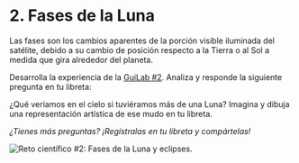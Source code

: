 # 2. Fases de la Luna

Las fases son los cambios aparentes de la porción visible iluminada del satélite, debido a su cambio de posición respecto a la Tierra o al Sol a medida que gira alrededor del planeta.&#x20;

Desarrolla la experiencia de la [GuiLab #2](../guilab-2/fases-de-la-luna.md). Analiza y responde la siguiente pregunta en tu libreta:

¿Qué veríamos en el cielo si tuviéramos más de una Luna? Imagina y dibuja una representación artística de ese mudo en tu libreta.

_¿Tienes más preguntas? ¡Regístralas en tu libreta y compártelas!_

![Reto científico #2: Fases de la Luna y eclipses.](<../../.gitbook/assets/Reto #2\_2.png>)
